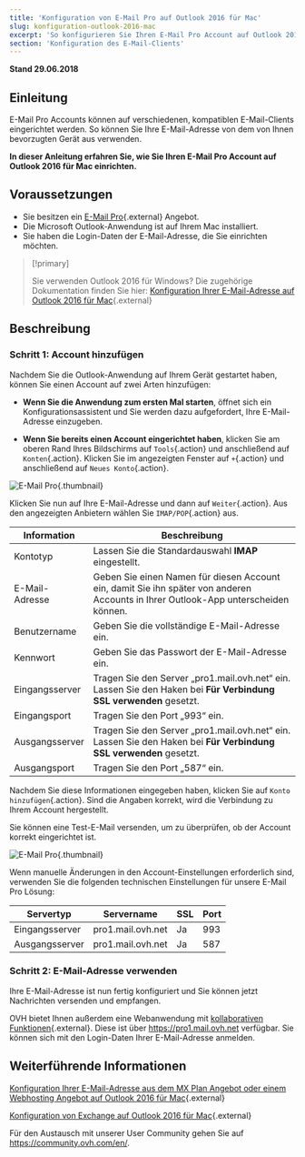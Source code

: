 ```yaml
---
title: 'Konfiguration von E-Mail Pro auf Outlook 2016 für Mac'
slug: konfiguration-outlook-2016-mac
excerpt: 'So konfigurieren Sie Ihren E-Mail Pro Account auf Outlook 2016 für Mac'
section: 'Konfiguration des E-Mail-Clients'
---
```


**Stand 29.06.2018**

## Einleitung

E-Mail Pro Accounts können auf verschiedenen, kompatiblen E-Mail-Clients eingerichtet werden. So können Sie Ihre E-Mail-Adresse von dem von Ihnen bevorzugten Gerät aus verwenden.

**In dieser Anleitung erfahren Sie, wie Sie Ihren E-Mail Pro Account auf Outlook 2016 für Mac einrichten.**

## Voraussetzungen

- Sie besitzen ein [E-Mail Pro](https://www.ovh.de/emails/email-pro/){.external} Angebot.
- Die Microsoft Outlook-Anwendung ist auf Ihrem Mac installiert.
- Sie haben die Login-Daten der E-Mail-Adresse, die Sie einrichten möchten.

> [!primary]
>
> Sie verwenden Outlook 2016 für Windows? Die zugehörige Dokumentation finden Sie hier: [Konfiguration Ihrer E-Mail-Adresse auf Outlook 2016 für Mac](https://docs.ovh.com/de/emails-pro/konfiguration-outlook-2016/){.external}
>

## Beschreibung

### Schritt 1: Account hinzufügen

Nachdem Sie die Outlook-Anwendung auf Ihrem Gerät gestartet haben, können Sie einen Account auf zwei Arten hinzufügen:

- **Wenn Sie die Anwendung zum ersten Mal starten**, öffnet sich ein Konfigurationsassistent und Sie werden dazu aufgefordert, Ihre E-Mail-Adresse einzugeben.

- **Wenn Sie bereits einen Account eingerichtet haben**, klicken Sie am oberen Rand Ihres Bildschirms auf `Tools`{.action} und anschließend auf `Konten`{.action}. Klicken Sie im angezeigten Fenster auf `+`{.action} und anschließend auf `Neues Konto`{.action}.

![E-Mail Pro](images/configuration-outlook-2016-mac-step1.png){.thumbnail}

Klicken Sie nun auf Ihre E-Mail-Adresse und dann auf `Weiter`{.action}. Aus den angezeigten Anbietern wählen Sie `IMAP/POP`{.action} aus.

|Information|Beschreibung|
|---|---|
|Kontotyp|Lassen Sie die Standardauswahl **IMAP** eingestellt.|
|E-Mail-Adresse|Geben Sie einen Namen für diesen Account ein, damit Sie ihn später von anderen Accounts in Ihrer Outlook-App unterscheiden können.|
|Benutzername|Geben Sie die vollständige E-Mail-Adresse ein.|
|Kennwort|Geben Sie das Passwort der E-Mail-Adresse ein.|
|Eingangsserver|Tragen Sie den Server „pro1.mail.ovh.net“ ein. Lassen Sie den Haken bei **Für Verbindung SSL verwenden** gesetzt.|
|Eingangsport|Tragen Sie den Port „993“ ein.|
|Ausgangsserver|Tragen Sie den Server „pro1.mail.ovh.net“ ein. Lassen Sie den Haken bei **Für Verbindung SSL verwenden** gesetzt.|
|Ausgangsport|Tragen Sie den Port „587“ ein.|

Nachdem Sie diese Informationen eingegeben haben, klicken Sie auf `Konto hinzufügen`{.action}. Sind die Angaben korrekt, wird die Verbindung zu Ihrem Account hergestellt.

Sie können eine Test-E-Mail versenden, um zu überprüfen, ob der Account korrekt eingerichtet ist.

![E-Mail Pro](images/configuration-outlook-2016-mac-step2.png){.thumbnail}

Wenn manuelle Änderungen in den Account-Einstellungen erforderlich sind, verwenden Sie die folgenden technischen Einstellungen für unsere E-Mail Pro Lösung:

|Servertyp|Servername|SSL|Port|
|---|---|---|---|
|Eingangsserver|pro1.mail.ovh.net|Ja|993|
|Ausgangsserver|pro1.mail.ovh.net|Ja|587|

### Schritt 2: E-Mail-Adresse verwenden

Ihre E-Mail-Adresse ist nun fertig konfiguriert und Sie können jetzt Nachrichten versenden und empfangen.

OVH bietet Ihnen außerdem eine Webanwendung mit [kollaborativen Funktionen](https://www.ovh.de/emails/){.external}. Diese ist über <https://pro1.mail.ovh.net> verfügbar. Sie können sich mit den Login-Daten Ihrer E-Mail-Adresse anmelden.

## Weiterführende Informationen

[Konfiguration Ihrer E-Mail-Adresse aus dem MX Plan Angebot oder einem Webhosting Angebot auf Outlook 2016 für Mac](https://docs.ovh.com/de/emails/konfiguration-outlook-2016-mac/){.external}

[Konfiguration von Exchange auf Outlook 2016 für Mac](https://docs.ovh.com/de/microsoft-collaborative-solutions/konfiguration-outlook-2016-mac/){.external}

Für den Austausch mit unserer User Community gehen Sie auf <https://community.ovh.com/en/>.